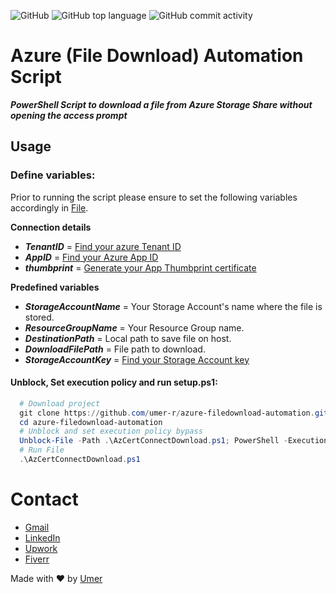 ![GitHub](https://img.shields.io/github/license/umer-r/azure-filedownload-automation) ![GitHub top language](https://img.shields.io/github/languages/top/umer-r/azure-filedownload-automation) ![GitHub commit activity](https://img.shields.io/github/commit-activity/m/umer-r/azure-filedownload-automation)

# Azure (File Download) Automation Script
***PowerShell Script to download a file from Azure Storage Share without opening the access prompt***

## Usage

### Define variables:

Prior to running the script please ensure to set the following variables accordingly in [File](AzCertConnectDownload.ps1).

**Connection details**
- ***TenantID*** = [Find your azure Tenant ID](https://learn.microsoft.com/en-us/azure/active-directory/fundamentals/active-directory-how-to-find-tenant)
- ***AppID*** = [Find your Azure App ID](https://forum.tufin.com/support/kc/latest/Content/Suite/10864.htm)
- ***thumbprint*** = [Generate your App Thumbprint certificate](https://learn.microsoft.com/en-us/azure/app-service/configure-ssl-certificate-in-code)

**Predefined variables**
- ***StorageAccountName*** = Your Storage Account's name where the file is stored.
- ***ResourceGroupName*** = Your Resource Group name.
- ***DestinationPath*** = Local path to save file on host.
- ***DownloadFilePath*** = File path to download.
- ***StorageAccountKey*** = [Find your Storage Account key](https://learn.microsoft.com/en-us/azure/storage/common/storage-account-keys-manage?tabs=azure-portal)


#### Unblock, Set execution policy and run setup.ps1:

```powershell
  # Download project
  git clone https://github.com/umer-r/azure-filedownload-automation.git
  cd azure-filedownload-automation
  # Unblock and set execution policy bypass
  Unblock-File -Path .\AzCertConnectDownload.ps1; PowerShell -ExecutionPolicy Bypass -File ".\AzCertConnectDownload.ps1"
  # Run File
  .\AzCertConnectDownload.ps1
```

# Contact

- [Gmail](mailto:russs3400@gmail.com)
- [LinkedIn](https://www.linkedin.com/in/umer-mehmood-437120214/)
- [Upwork](https://www.upwork.com/o/profiles/users/~011184505ed9059668/)
- [Fiverr](https://www.fiverr.com/hamza_rajaz)

Made with :heart: by [Umer](https://twitter.com/UmerMehmood_)